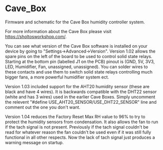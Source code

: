 # Cave_Box
Firmware and schematic for the Cave Box humidity controller system.  

For more information about the Cave Box please visit https://sholtosworkshop.com/.


You can see what version of the Cave Box software is installed on your device by going to 
"Settings->Advanced->Version".
Version 1.02 allows the spare pins on the left of the board to be used to control solid state relays. 
Starting at the bottom pin (labelled J1 on the PCB) pinout is (GND, 5V, 3V3, LED, Humidifier, Fan, unassigned, unassigned).
You can solder wires to these contacts and use them to switch solid state relays controlling much bigger fans, a more powerful humidifier system ect.

Version 1.03 included support for the AHT20 humidity sensor (these are black and have 4 wires). It is backwards compatible with the DHT22 sensor (white and has 3 wires) used in the earlier Cave Boxes. Simply uncomment the relevent "#define USE_AHT20_SENSOR/USE_DHT22_SENSOR" line and comment out the one you don't want. 

Version 1.04 reduces the Factory Reset Max RH value to 96% to try to protect the humidity sensors from condensation. It also allows the fan to run if the tach signal is not present. Previously if the tach signal couldn't be read for whatever reason the fan couldn't be used even if it was still fully functional in all other respects. Now the lack of tach signal just produces a warning message on startup. 

